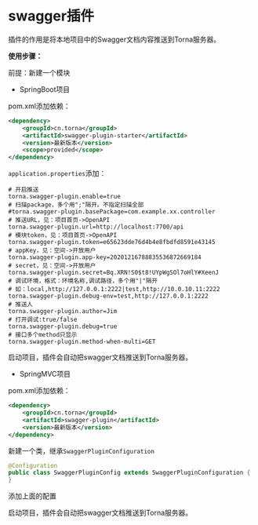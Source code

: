 # swagger插件

插件的作用是将本地项目中的Swagger文档内容推送到Torna服务器。

**使用步骤：**

前提：新建一个模块

- SpringBoot项目

pom.xml添加依赖：

```xml
<dependency>
    <groupId>cn.torna</groupId>
    <artifactId>swagger-plugin-starter</artifactId>
    <version>最新版本</version>
    <scope>provided</scope>
</dependency>
```

`application.properties`添加：

```properties
# 开启推送
torna.swagger-plugin.enable=true
# 扫描package，多个用";"隔开。不指定扫描全部
#torna.swagger-plugin.basePackage=com.example.xx.controller
# 推送URL，见：项目首页->OpenAPI
torna.swagger-plugin.url=http://localhost:7700/api
# 模块token，见：项目首页->OpenAPI
torna.swagger-plugin.token=e65623dde76d4b4e8fbdfd8591e43145
# appKey，见：空间->开放用户
torna.swagger-plugin.app-key=20201216788835536872669184
# secret，见：空间->开放用户
torna.swagger-plugin.secret=Bq.XRN!S0$t8!UYpWgSOl7oHlY#XeenJ
# 调试环境，格式：环境名称,调试路径，多个用"|"隔开
# 如：local,http://127.0.0.1:2222|test,http://10.0.10.11:2222
torna.swagger-plugin.debug-env=test,http://127.0.0.1:2222
# 推送人
torna.swagger-plugin.author=Jim
# 打开调试:true/false
torna.swagger-plugin.debug=true
# 接口多个method只显示
torna.swagger-plugin.method-when-multi=GET
```

启动项目，插件会自动把swagger文档推送到Torna服务器。

- SpringMVC项目

pom.xml添加依赖：

```xml
<dependency>
    <groupId>cn.torna</groupId>
    <artifactId>swagger-plugin</artifactId>
    <version>最新版本</version>
</dependency>
```

新建一个类，继承`SwaggerPluginConfiguration`

```java
@Configuration
public class SwaggerPluginConfig extends SwaggerPluginConfiguration {
}
```

添加上面的配置

启动项目，插件会自动把swagger文档推送到Torna服务器。